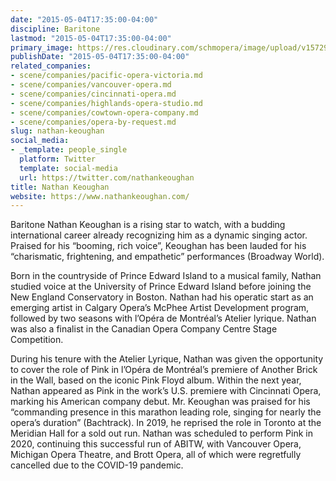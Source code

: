 ```yaml
---
date: "2015-05-04T17:35:00-04:00"
discipline: Baritone
lastmod: "2015-05-04T17:35:00-04:00"
primary_image: https://res.cloudinary.com/schmopera/image/upload/v1572925072/media/2019/11/Nathan-Keoughan_zac0cz.jpg
publishDate: "2015-05-04T17:35:00-04:00"
related_companies:
- scene/companies/pacific-opera-victoria.md
- scene/companies/vancouver-opera.md
- scene/companies/cincinnati-opera.md
- scene/companies/highlands-opera-studio.md
- scene/companies/cowtown-opera-company.md
- scene/companies/opera-by-request.md
slug: nathan-keoughan
social_media:
- _template: people_single
  platform: Twitter
  template: social-media
  url: https://twitter.com/nathankeoughan
title: Nathan Keoughan
website: https://www.nathankeoughan.com/
---
```

Baritone Nathan Keoughan is a rising star to watch, with a budding international career already recognizing him as a dynamic singing actor. Praised for his “booming, rich voice”, Keoughan has been lauded for his “charismatic, frightening, and empathetic” performances (Broadway World). 

Born in the countryside of Prince Edward Island to a musical family, Nathan studied voice at the University of Prince Edward Island before joining the New England Conservatory in Boston. Nathan had his operatic start as an emerging artist in Calgary Opera’s McPhee Artist Development program, followed by two seasons with l’Opéra de Montréal’s Atelier lyrique. Nathan was also a finalist in the Canadian Opera Company Centre Stage Competition.

During his tenure with the Atelier Lyrique, Nathan was given the opportunity to cover the role of Pink in l’Opéra de Montréal’s premiere of Another Brick in the Wall, based on the iconic Pink Floyd album. Within the next year, Nathan appeared as Pink in the work’s U.S. premiere with Cincinnati Opera, marking his American company debut. Mr. Keoughan was praised for his “commanding presence in this marathon leading role, singing for nearly the opera’s duration” (Bachtrack). In 2019, he reprised the role in Toronto at the Meridian Hall for a sold out run. Nathan was scheduled to perform Pink in 2020, continuing this successful run of ABITW, with Vancouver Opera, Michigan Opera Theatre, and Brott Opera, all of which were regretfully cancelled due to the COVID-19 pandemic.